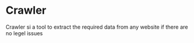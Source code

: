 # Crawler
Crawler si a tool to extract the required data from any website if there are no legel issues
